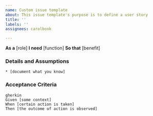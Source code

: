 ```yaml
---
name: Custom issue template
about: This issue template's purpose is to define a user story
title: ''
labels: ''
assignees: carolbonk

---
```


**As a** [role]
**I need** [function]
**So that** [benefit]

### Details and Assumptions
    * [document what you know]

### Acceptance Criteria
    gherkin
    Given [some context]
    When [certain action is taken]
    Then [the outcome of action is observed]
